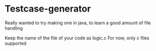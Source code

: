 # Testcase-generator
Really wanted to try making one in java, to learn a good amount of file handling

Keep the name of the file of your code as logic.c
For now, only c files supported

